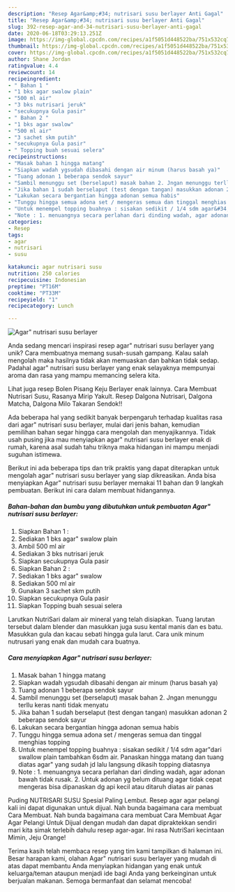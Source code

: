 ```yaml
---
description: "Resep Agar&amp;#34; nutrisari susu berlayer Anti Gagal"
title: "Resep Agar&amp;#34; nutrisari susu berlayer Anti Gagal"
slug: 392-resep-agar-and-34-nutrisari-susu-berlayer-anti-gagal
date: 2020-06-18T03:29:13.251Z
image: https://img-global.cpcdn.com/recipes/a1f5051d448522ba/751x532cq70/agar-nutrisari-susu-berlayer-foto-resep-utama.jpg
thumbnail: https://img-global.cpcdn.com/recipes/a1f5051d448522ba/751x532cq70/agar-nutrisari-susu-berlayer-foto-resep-utama.jpg
cover: https://img-global.cpcdn.com/recipes/a1f5051d448522ba/751x532cq70/agar-nutrisari-susu-berlayer-foto-resep-utama.jpg
author: Shane Jordan
ratingvalue: 4.4
reviewcount: 14
recipeingredient:
- " Bahan 1 "
- "1 bks agar swalow plain"
- "500 ml air"
- "3 bks nutrisari jeruk"
- "secukupnya Gula pasir"
- " Bahan 2 "
- "1 bks agar swalow"
- "500 ml air"
- "3 sachet skm putih"
- "secukupnya Gula pasir"
- " Topping buah sesuai selera"
recipeinstructions:
- "Masak bahan 1 hingga matang"
- "Siapkan wadah ygsudah dibasahi dengan air minum (harus basah ya)"
- "Tuang adonan 1 beberapa sendok sayur"
- "Sambil menunggu set (berselaput) masak bahan 2. Jngan menunggu terllu keras nanti tidak menyatu"
- "Jika bahan 1 sudah berselaput (test dengan tangan) masukkan adonan 2 beberapa sendok sayur"
- "Lakukan secara bergantian hingga adonan semua habis"
- "Tunggu hingga semua adona set / mengeras semua dan tinggal menghias topping"
- "Untuk menempel topping buahnya : sisakan sedikit / 1/4 sdm agar&#34;dari swallow plain tambahkan 6sdm air. Panaskan hingga matang dan tuang diatas agar&#34; yang sudah jd lalu langsung dikasih topping diatasnya"
- "Note : 1. menuangnya secara perlahan dari dinding wadah, agar adonan bawah tidak rusak. 2. Untuk adonan yg belum dituang agar tidak cepat mengeras bisa dipanaskan dg api kecil atau ditaruh diatas air panas"
categories:
- Resep
tags:
- agar
- nutrisari
- susu

katakunci: agar nutrisari susu 
nutrition: 250 calories
recipecuisine: Indonesian
preptime: "PT16M"
cooktime: "PT33M"
recipeyield: "1"
recipecategory: Lunch

---
```



![Agar&#34; nutrisari susu berlayer](https://img-global.cpcdn.com/recipes/a1f5051d448522ba/751x532cq70/agar-nutrisari-susu-berlayer-foto-resep-utama.jpg)

Anda sedang mencari inspirasi resep agar&#34; nutrisari susu berlayer yang unik? Cara membuatnya memang susah-susah gampang. Kalau salah mengolah maka hasilnya tidak akan memuaskan dan bahkan tidak sedap. Padahal agar&#34; nutrisari susu berlayer yang enak selayaknya mempunyai aroma dan rasa yang mampu memancing selera kita.

Lihat juga resep Bolen Pisang Keju Berlayer enak lainnya. Cara Membuat Nutrisari Susu, Rasanya Mirip Yakult. Resep Dalgona Nutrisari, Dalgona Matcha, Dalgona Milo Takaran Sendok!!

Ada beberapa hal yang sedikit banyak berpengaruh terhadap kualitas rasa dari agar&#34; nutrisari susu berlayer, mulai dari jenis bahan, kemudian pemilihan bahan segar hingga cara mengolah dan menyajikannya. Tidak usah pusing jika mau menyiapkan agar&#34; nutrisari susu berlayer enak di rumah, karena asal sudah tahu triknya maka hidangan ini mampu menjadi suguhan istimewa.


Berikut ini ada beberapa tips dan trik praktis yang dapat diterapkan untuk mengolah agar&#34; nutrisari susu berlayer yang siap dikreasikan. Anda bisa menyiapkan Agar&#34; nutrisari susu berlayer memakai 11 bahan dan 9 langkah pembuatan. Berikut ini cara dalam membuat hidangannya.

<!--inarticleads1-->

##### Bahan-bahan dan bumbu yang dibutuhkan untuk pembuatan Agar&#34; nutrisari susu berlayer:

1. Siapkan  Bahan 1 :
1. Sediakan 1 bks agar&#34; swalow plain
1. Ambil 500 ml air
1. Sediakan 3 bks nutrisari jeruk
1. Siapkan secukupnya Gula pasir
1. Siapkan  Bahan 2 :
1. Sediakan 1 bks agar&#34; swalow
1. Sediakan 500 ml air
1. Gunakan 3 sachet skm putih
1. Siapkan secukupnya Gula pasir
1. Siapkan  Topping buah sesuai selera


Larutkan NutriSari dalam air mineral yang telah disiapkan. Tuang larutan tersebut dalam blender dan masukkan juga susu kental manis dan es batu. Masukkan gula dan kacau sebati hingga gula larut. Cara unik minum nutrusari yang enak dan mudah cara buatnya. 

<!--inarticleads2-->

##### Cara menyiapkan Agar&#34; nutrisari susu berlayer:

1. Masak bahan 1 hingga matang
1. Siapkan wadah ygsudah dibasahi dengan air minum (harus basah ya)
1. Tuang adonan 1 beberapa sendok sayur
1. Sambil menunggu set (berselaput) masak bahan 2. Jngan menunggu terllu keras nanti tidak menyatu
1. Jika bahan 1 sudah berselaput (test dengan tangan) masukkan adonan 2 beberapa sendok sayur
1. Lakukan secara bergantian hingga adonan semua habis
1. Tunggu hingga semua adona set / mengeras semua dan tinggal menghias topping
1. Untuk menempel topping buahnya : sisakan sedikit / 1/4 sdm agar&#34;dari swallow plain tambahkan 6sdm air. Panaskan hingga matang dan tuang diatas agar&#34; yang sudah jd lalu langsung dikasih topping diatasnya
1. Note : 1. menuangnya secara perlahan dari dinding wadah, agar adonan bawah tidak rusak. 2. Untuk adonan yg belum dituang agar tidak cepat mengeras bisa dipanaskan dg api kecil atau ditaruh diatas air panas


Puding NUTRISARI SUSU Spesial Paling Lembut. Resep agar agar pelangi kali ini dapat digunakan untuk dijual. Nah bunda bagaimana cara membuat Cara Membuat. Nah bunda bagaimana cara membuat Cara Membuat Agar Agar Pelangi Untuk Dijual dengan mudah dan dapat dipraktekkan sendiri mari kita simak terlebih dahulu resep agar-agar. Ini rasa NutriSari kecintaan Mimin, Jeju Orange! 

Terima kasih telah membaca resep yang tim kami tampilkan di halaman ini. Besar harapan kami, olahan Agar&#34; nutrisari susu berlayer yang mudah di atas dapat membantu Anda menyiapkan hidangan yang enak untuk keluarga/teman ataupun menjadi ide bagi Anda yang berkeinginan untuk berjualan makanan. Semoga bermanfaat dan selamat mencoba!
